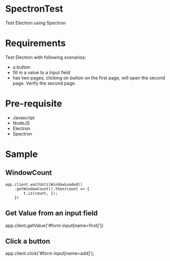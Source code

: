 # SpectronTest
Test Electron using Spectron

# Requirements
Test Electron with following scenarios:
- a button
- fill in a value to a input field
- has two pages, clicking on button on the first page, will open the second page. Verify the second page.

# Pre-requisite
- Javascript
- NodeJS
- Electron
- Spectron

# Sample
## WindowCount
	app.client.waitUntilWindowLoaded()
		.getWindowCount().then(count => {		
			t.is(count, 1);			
		})
		
## Get Value from an input field
app.client.getValue('#form input[name=first]'))
## Click a button
app.client.click('#form input[name=add]');
